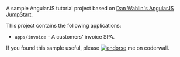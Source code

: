 A sample AngularJS tutorial project based on [Dan Wahlin's AngularJS JumpStart]("https://www.udemy.com/angularjs-jumpstart).

This project contains the following applications:
* `apps/invoice` - A customers' invoice SPA.

If you found this sample useful, please [![endorse](https://api.coderwall.com/ivanhcsim/endorsecount.png)](https://coderwall.com/ivanhcsim) me on coderwall.
